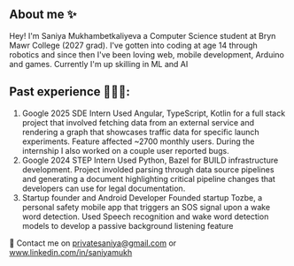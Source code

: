 ## About me ✨
Hey! I'm Saniya Mukhambetkaliyeva a Computer Science student at Bryn Mawr College (2027 grad). I've gotten into coding at age 14 through robotics and since then I've been loving web, mobile development, Arduino and games. Currently I'm up skilling in ML and AI
## Past experience 👩🏻‍💻:
1) Google 2025 SDE Intern
   Used Angular, TypeScript, Kotlin for a full stack project that involved fetching data from an external service and rendering a graph that showcases traffic data for specific launch experiments. Feature affected ~2700 monthly users. During the internship I also worked on a couple user reported bugs.
2) Google 2024 STEP Intern
   Used Python, Bazel for BUILD infrastructure development. Project involded parsing through data source pipelines and generating a document highlighting critical pipeline changes that developers can use for legal documentation.
3) Startup founder and Android Developer
   Founded startup Tozbe, a personal safety mobile app that triggers an SOS signal upon a wake word detection. Used Speech recognition and wake word detection models to develop a passive background listening feature

📩 Contact me on privatesaniya@gmail.com or www.linkedin.com/in/saniyamukh

<!--
**saniya05m/saniya05m** is a ✨ _special_ ✨ repository because its `README.md` (this file) appears on your GitHub profile.

Here are some ideas to get you started:

- 🔭 I’m currently working on ...
- 🌱 I’m currently learning ...
- 👯 I’m looking to collaborate on ...
- 🤔 I’m looking for help with ...
- 💬 Ask me about ...
- 📫 How to reach me: ...
- 😄 Pronouns: ...
- ⚡ Fun fact: ...
-->
